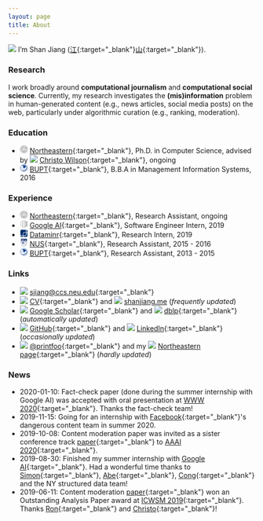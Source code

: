 ```yaml
---
layout: page
title: About
---
```


<img src="../images/icons/hi.png" width="30"> I’m Shan Jiang ([江](https://en.wikipedia.org/wiki/Jiang_(surname)#%E6%B1%9F){:target="_blank"}[山](https://en.wikipedia.org/wiki/Radical_46){:target="_blank"}).

### Research

I work broadly around **computational journalism** and **computational social science**. Currently, my research investigates the **(mis)information** problem in human-generated content (e.g., news articles, social media posts) on the web, particularly under algorithmic curation (e.g., ranking, moderation).

### Education
* <img src="images/logos/neu.png" width="16"> [Northeastern](https://www.northeastern.edu){:target="_blank"}, Ph.D. in Computer Science, advised by <img src="../images/icons/thumb.svg" width="16"> [Christo Wilson](https://cbw.sh){:target="_blank"}, ongoing
* <img src="images/logos/bupt.png" width="16"> [BUPT](https://english.bupt.edu.cn){:target="_blank"}, B.B.A in Management Information Systems, 2016

### Experience
* <img src="images/logos/neu.png" width="16"> [Northeastern](https://www.northeastern.edu){:target="_blank"}, Research Assistant, ongoing
* <img src="images/logos/google.png" width="16"> [Google AI](https://ai.google){:target="_blank"}, Software Engineer Intern, 2019
* <img src="images/logos/dataminr.png" width="16"> [Dataminr](https://www.dataminr.com){:target="_blank"}, Research Intern, 2019  
* <img src="images/logos/nus.jpg" width="16"> [NUS](http://www.nus.edu.sg){:target="_blank"}, Research Assistant, 2015 - 2016
* <img src="images/logos/bupt.png" width="16"> [BUPT](https://english.bupt.edu.cn){:target="_blank"}, Research Assistant, 2013 - 2015

### Links
* <img src="../images/icons/email.svg" width="16"> [sjiang@ccs.neu.edu](mailto:sjiang@ccs.neu.edu){:target="_blank"}
* <img src="../images/icons/cv.svg" width="16"> [CV](shanjiang-cv.pdf){:target="_blank"} and <img src="../images/logos/shanjiang.svg" width="16"> [shanjiang.me](https://shanjiang.me) (*frequently updated*)
* <img src="../images/logos/google_scholar.svg" width="16"> [Google Scholar](https://scholar.google.com/citations?user=0LITOxAAAAAJ){:target="_blank"} and <img src="../images/logos/dblp.svg" width="16"> [dblp](https://dblp.org/pers/hd/j/Jiang_0008:Shan){:target="_blank"} (*automatically updated*)
* <img src="../images/logos/github.svg" width="16"> [GitHub](https://github.com/printfoo){:target="_blank"} and <img src="../images/logos/linkedin.svg" width="16"> [LinkedIn](https://www.linkedin.com/in/shan-jiang){:target="_blank"} (*occasionally updated*)
* <img src="../images/logos/twitter.svg" width="16"> [@printfoo](https://twitter.com/printfoo){:target="_blank"} and my <img src="../images/icons/school.svg" width="16"> [Northeastern page](https://www.khoury.northeastern.edu/people/shan-jiang){:target="_blank"} (*hardly updated*)

### News
* 2020-01-10: Fact-check paper (done during the summer internship with Google AI) was accepted with oral presentation at [WWW 2020](https://www2020.thewebconf.org){:target="_blank"}. Thanks the fact-check team!
* 2019-11-15: Going for an internship with [Facebook](https://research.fb.com){:target="_blank"}'s dangerous content team in summer 2020.
* 2019-10-08: Content moderation paper was invited as a sister conference track [paper](publications/aaai20_paper.pdf){:target="_blank"} to [AAAI 2020](https://aaai.org/Conferences/AAAI-20){:target="_blank"}.
* 2019-08-30: Finished my summer internship with [Google AI](https://ai.google){:target="_blank"}. Had a wonderful time thanks to [Simon](https://ai.google/research/people/105996){:target="_blank"}, [Abe](https://scholar.google.com/citations?user=8P1Y_90AAAAJ){:target="_blank"}, [Cong](https://sites.google.com/site/congyu){:target="_blank"} and the NY structured data team!
* 2019-06-11: Content moderation [paper](publications/icwsm19_paper.pdf){:target="_blank"} won an Outstanding Analysis Paper award at [ICWSM 2019](https://www.icwsm.org/2019){:target="_blank"}. Thanks [Ron](http://ronalderobertson.com){:target="_blank"} and [Christo](https://cbw.sh){:target="_blank"}!
